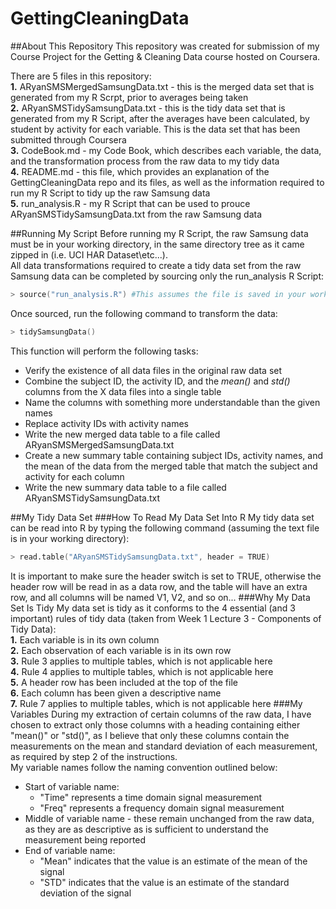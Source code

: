 GettingCleaningData
===================

##About This Repository
This repository was created for submission of my Course Project for the Getting &amp; Cleaning Data course hosted on Coursera.

There are 5 files in this repository:  
**1.** ARyanSMSMergedSamsungData.txt - this is the merged data set that is generated from my R Scrpt, prior to averages being taken  
**2.** ARyanSMSTidySamsungData.txt - this is the tidy data set that is generated from my R Script, after the averages have been calculated, by student by activity for each variable. This is the data set that has been submitted through Coursera  
**3.** CodeBook.md - my Code Book, which describes each variable, the data, and the transformation process from the raw data to my tidy data  
**4.** README.md - this file, which provides an explanation of the GettingCleaningData repo and its files, as well as the information required to run my R Script to tidy up the raw Samsung data  
**5.** run_analysis.R - my R Script that can be used to prouce ARyanSMSTidySamsungData.txt from the raw Samsung data  

##Running My Script
Before running my R Script, the raw Samsung data must be in your working directory, in the same directory tree as it came zipped in (i.e. UCI HAR Dataset\\etc...).  
All data transformations required to create a tidy data set from the raw Samsung data can be completed by sourcing only the run_analysis R Script:  
```S
> source("run_analysis.R") #This assumes the file is saved in your working directory
```
Once sourced, run the following command to transform the data:
```S
> tidySamsungData()
```
This function will perform the following tasks:  
+ Verify the existence of all data files in the original raw data set
+ Combine the subject ID, the activity ID, and the _mean()_ and _std()_ columns from the X data files into a single table
+ Name the columns with something more understandable than the given names
+ Replace activity IDs with activity names
+ Write the new merged data table to a file called ARyanSMSMergedSamsungData.txt
+ Create a new summary table containing subject IDs, activity names, and the mean of the data from the merged table that match the subject and activity for each column
+ Write the new summary data table to a file called ARyanSMSTidySamsungData.txt

##My Tidy Data Set
###How To Read My Data Set Into R
My tidy data set can be read into R by typing the following command (assuming the text file is in your working directory):  
```S
> read.table("ARyanSMSTidySamsungData.txt", header = TRUE)
```
It is important to make sure the header switch is set to TRUE, otherwise the header row will be read in as a data row, and the table will have an extra row, and all columns will be named V1, V2, and so on...
###Why My Data Set Is Tidy
My data set is tidy as it conforms to the 4 essential (and 3 important) rules of tidy data (taken from Week 1 Lecture 3 - Components of Tidy Data):  
**1.** Each variable is in its own column  
**2.** Each observation of each variable is in its own row  
**3.** Rule 3 applies to multiple tables, which is not applicable here  
**4.** Rule 4 applies to multiple tables, which is not applicable here  
**5.** A header row has been included at the top of the file  
**6.** Each column has been given a descriptive name  
**7.** Rule 7 applies to multiple tables, which is not applicable here
###My Variables
During my extraction of certain columns of the raw data, I have chosen to extract only those columns with a heading containing either "mean()" or "std()", as I believe that only these columns contain the measurements on the mean and standard deviation of each measurement, as required by step 2 of the instructions.  
My variable names follow the naming convention outlined below:  
+ Start of variable name:
  + "Time" represents a time domain signal measurement
  + "Freq" represents a frequency domain signal measurement
+ Middle of variable name - these remain unchanged from the raw data, as they are as descriptive as is sufficient to understand the measurement being reported
+ End of variable name:
  + "Mean" indicates that the value is an estimate of the mean of the signal
  + "STD" indicates that the value is an estimate of the standard deviation of the signal